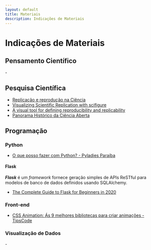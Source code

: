 ```yaml
---
layout: default
title: Materiais
description: Indicações de Materiais
---
```


# Indicações de Materiais

## Pensamento Científico

-[]()

## Pesquisa Científica

- [Replicação e reprodução na Ciência](http://cursos.leg.ufpr.br/prr/capPesqRep.html#replica%C3%A7%C3%A3o_e_reprodu%C3%A7%C3%A3o_na_ci%C3%AAncia)
- [Visualizing Scientific Replication with scifigure](https://cran.r-project.org/web/packages/scifigure/vignettes/Visualizing_Scientific_Replication.html)
- [A visual tool for defining reproducibility and replicability](https://www.nature.com/articles/s41562-019-0629-z.epdf?author_access_token=ZQy8qRAFkxuRU__93ufz19RgN0jAjWel9jnR3ZoTv0OIGe9ioYXHlijVGRoA31h64zX7NphK2wlZ8K6dxauaGtc2NVMFR-zryKq_xd3DgLZtTjEi7d1iNKt2n3FvY_wm5xb7rwk0X0qzYFSoEISQSA%3D%3D)
- [Panorama Histórico da Ciência Aberta](https://mooc.campusvirtual.fiocruz.br/rea/ciencia-aberta/serie1/curso2/introducao.html)

## Programação

### Python
- [O que posso fazer com Python? - Pyladies Paraíba](https://github.com/pyladiespb-org/python-world)

#### Flask
***Flask*** é um *framework* fornece geração simples de APIs ReSTful para modelos de banco de dados definidos usando SQLAlchemy.
- [The Complete Guide to Flask for Beginners in 2020](https://morioh.com/p/726e0108751a?f=5c21fb01c16e2556b555ab32)

### Front-end
- [CSS Animation: Ás 9 melhores bibliotecas para criar animações - TipsCode](https://www.youtube.com/watch?v=HP5I_NW-S9g&feature=youtu.be)

### Visualização de Dados
-[]()

